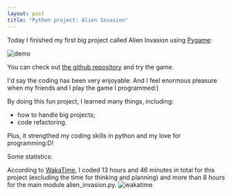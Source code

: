 ```yaml
---
layout: post
title: "Python project: Alien Invasion"
---
```


Today I finished my first big project called Alien Invasion using [Pygame](https://www.pygame.org):

![demo](blog/assets/demo.gif)

You can check out [the github repository](https://github.com/tillchen/Alien_Invasion) and try the game.

I'd say the coding has been very enjoyable. And I feel enormous pleasure when my friends and I play the game I programmed:)

By doing this fun project, I learned many things, including:

* how to handle big projects;
* code refactoring.

Plus, it strengthed my coding skills in python and my love for programming:D!

Some statistics:

According to [WakaTime](https://wakatime.com/), I coded 13 hours and 46 minutes in total for this project (excluding the time for thinking and planning) and more than 8 hours for the main module alien_invasion.py.
![wakatime](blog/assets/alien_invasion_wakatime.png)